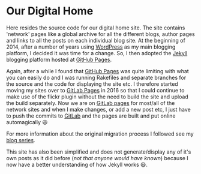 # Our Digital Home

Here resides the source code for our digital home site. The site contains 'network' pages like a
global archive for all the different blogs, author pages and links to all the posts on each
individual blog site. At the beginning of 2014, after a number of years using [WordPress][wp] as my
main blogging platform, I decided it was time for a change. So, I then adopted the [Jekyll][jk]
blogging platform hosted at [GitHub Pages][gp]. 

Again, after a while I found that [GitHub Pages][gp] was quite limiting with what you can easily do
and I was running Rakefiles and separate branches for the source and the code for displaying the
site etc. I therefore started moving my sites over to [GitLab Pages][glp] in 2016 so that I could
continue to make use of the flickr plugin without the need to build the site and upload the build
separately. Now we are on [GitLab pages][glp] for most/all of the network sites and when I make
changes, or add a new post etc, I just have to push the commits to [GitLab][gl] and the pages are
built and put online automagically :smiley:

For more information about the original migration process I followed see my [blog series][bs].

This site has also been simplified and does not generate/display any of it's own posts as it did
before (_not that anyone would have known_) because I now have a better understanding of how
Jekyll works :smiley:.

[wp]: //wordpress.org/ "WordPress &#8250; Blog Tool, Publishing Platform, and CMS"
[jk]: //jekyllrb.com/ "Jekyll &bull; Simple, blog-aware, static sites"
[gp]: //pages.github.com/ "GitHub Pages"
[bs]: //richard.perry-online.me.uk/series/jekyll/ "Series: Migrating to Jekyll | Richard Perry"
[bl]: //richard.perry-online.me.uk/ "Richard Perry | Just another blog about nothing"
[glp]: //pages.gitlab.io "GitLab Pages"
[gl]: //gitlab.com "GitLab"